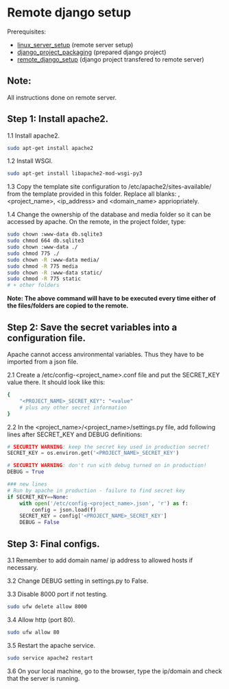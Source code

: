 # Remote django setup

Prerequisites:

- [linux_server_setup](../linux_server_setup/) (remote server setup)
- [django_project_packaging](../django_project_packaging) (prepared django project)
- [remote_django_setup](../django_project_packaging) (django project transfered to remote server)

## Note:

All instructions done on remote server.


## Step 1: Install apache2.

1.1 Install apache2.

```bash
sudo apt-get install apache2
```

1.2 Install WSGI.

```bash
sudo apt-get install libapache2-mod-wsgi-py3
```

1.3 Copy the template site configuration to /etc/apache2/sites-available/ from the template provided in this folder. Replace all blanks: <username>, <project_name>, <ip_address> and <domain_name> appriopriately. 

1.4 Change the ownership of the database and media folder so it can be accessed by apache. On the remote, in the project folder, type:

```bash
sudo chown :www-data db.sqlite3
sudo chmod 664 db.sqlite3
sudo chown :www-data ./
sudo chmod 775 ./
sudo chown -R :www-data media/
sudo chmod -R 775 media
sudo chown -R :www-data static/
sudo chmod -R 775 static
# + other folders
```

**Note: The above command will have to be executed every time either of the files/folders are copied to the remote.**


## Step 2: Save the secret variables into a configuration file.

Apache cannot access anvironmental variables. Thus they have to be imported from a json file.

2.1 Create a /etc/config-<project_name>.conf file and put the SECRET_KEY value there. It should look like this:


```bash
{
    "<PROJECT_NAME>_SECRET_KEY": "<value"
    # plus any other secret information
}
```

2.2 In the <project_name>/<project_name>/settings.py file, add following lines after SECRET_KEY and DEBUG definitions:

```python
# SECURITY WARNING: keep the secret key used in production secret!
SECRET_KEY = os.environ.get('<PROJECT_NAME>_SECRET_KEY')

# SECURITY WARNING: don't run with debug turned on in production!
DEBUG = True

### new lines
# Run by apache in production - failure to find secret key
if SECRET_KEY==None:
    with open('/etc/config-<project_name>.json', 'r') as f:
        config = json.load(f)
    SECRET_KEY = config['<PROJECT_NAME>_SECRET_KEY']
    DEBUG = False
```

## Step 3: Final configs.

3.1 Remember to add domain name/ ip address to allowed hosts if necessary.

3.2 Change DEBUG setting in settings.py to False.

3.3 Disable 8000 port if not testing.

```bash
sudo ufw delete allow 8000
```

3.4 Allow http (port 80).

```bash
sudo ufw allow 80
```

3.5 Restart the apache service.

```bash
sudo service apache2 restart
```

3.6 On your local machine, go to the browser, type the ip/domain and check that the server is running.
